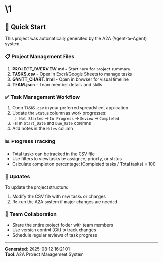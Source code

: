 # \1

## 🚀 Quick Start

This project was automatically generated by the A2A (Agent-to-Agent) system.

### 📋 Project Management Files

1. **PROJECT_OVERVIEW.md** - Start here for project summary
2. **TASKS.csv** - Open in Excel/Google Sheets to manage tasks
3. **GANTT_CHART.html** - Open in browser for visual timeline
4. **TEAM.json** - Team member details and skills

### ✅ Task Management Workflow

1. Open `TASKS.csv` in your preferred spreadsheet application
2. Update the `Status` column as work progresses:
   - `Not Started` → `In Progress` → `Review` → `Completed`
3. Fill in `Start_Date` and `Due_Date` columns
4. Add notes in the `Notes` column

### 📊 Progress Tracking

- Total tasks can be tracked in the CSV file
- Use filters to view tasks by assignee, priority, or status
- Calculate completion percentage: (Completed tasks / Total tasks) × 100

### 🔄 Updates

To update the project structure:
1. Modify the CSV file with new tasks or changes
2. Re-run the A2A system if major changes are needed

### 🤝 Team Collaboration

- Share the entire project folder with team members
- Use version control (Git) to track changes
- Schedule regular reviews of task progress

---

**Generated**: 2025-08-12 16:21:01  
**Tool**: A2A Project Management System
